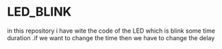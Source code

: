 # LED_BLINK
in this repository i have wite the code of the LED which is blink some time duration .if we want to change the time then we have to change the delay
